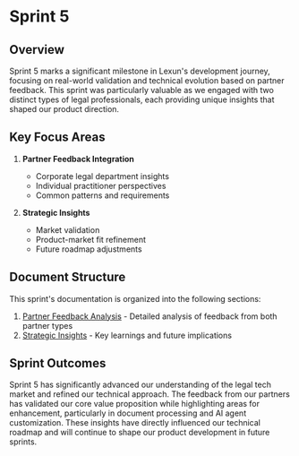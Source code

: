 # Sprint 5

## Overview

Sprint 5 marks a significant milestone in Lexun's development journey, focusing on real-world validation and technical evolution based on partner feedback. This sprint was particularly valuable as we engaged with two distinct types of legal professionals, each providing unique insights that shaped our product direction.

## Key Focus Areas

1. **Partner Feedback Integration**
   - Corporate legal department insights
   - Individual practitioner perspectives
   - Common patterns and requirements

2. **Strategic Insights**
   - Market validation
   - Product-market fit refinement
   - Future roadmap adjustments

## Document Structure

This sprint's documentation is organized into the following sections:

1. [Partner Feedback Analysis](./partner_feedback.md) - Detailed analysis of feedback from both partner types
2. [Strategic Insights](./strategic_insights.md) - Key learnings and future implications

## Sprint Outcomes

Sprint 5 has significantly advanced our understanding of the legal tech market and refined our technical approach. The feedback from our partners has validated our core value proposition while highlighting areas for enhancement, particularly in document processing and AI agent customization. These insights have directly influenced our technical roadmap and will continue to shape our product development in future sprints. 